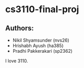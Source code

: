 # cs3110-final-proj
## Authors:
- Nikil Shyamsunder (nvs26)
- Hrishabh Ayush (ha385)
- Pradhi Pakkerakari (sp2362)

I love 3110.